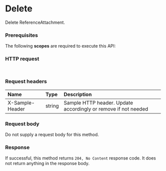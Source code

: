 # Delete

Delete ReferenceAttachment.
### Prerequisites
The following **scopes** are required to execute this API: 
### HTTP request
<!-- { "blockType": "ignored" } -->
```http


```
### Request headers
| Name       | Type | Description|
|:---------------|:--------|:----------|
| X-Sample-Header  | string  | Sample HTTP header. Update accordingly or remove if not needed|

### Request body
Do not supply a request body for this method.


### Response
If successful, this method returns `204, No Content` response code. It does not return anything in the response body.


<!-- uuid: 39ff5035-3e28-4359-9edc-1827cf8dacf3
2015-10-19 10:04:37 UTC -->
<!-- {
  "type": "#page.annotation",
  "description": "Delete",
  "keywords": "",
  "section": "documentation",
  "tocPath": ""
}-->